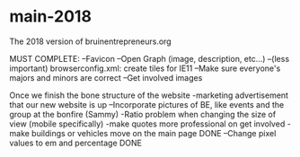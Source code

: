 # main-2018
The 2018 version of bruinentrepreneurs.org

MUST COMPLETE:
–Favicon
–Open Graph (image, description, etc...)
–(less important) browserconfig.xml: create tiles for IE11
–Make sure everyone's majors and minors are correct
–Get involved images

Once we finish the bone structure of the website
-marketing advertisement that our new website is up
–Incorporate pictures of BE, like events and the group at the bonfire (Sammy)
-Ratio problem when changing the size of view (mobile specifically)
-make quotes more professional on get involved
-make buildings or vehicles move on the main page DONE
–Change pixel values to em and percentage DONE

